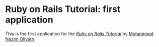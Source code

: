 # Ruby on Rails Tutorial: first application

This is the first application for the
[*Ruby on Rails Tutorial*](http://railstutorial.org/)
by [Mohammed Nazim Oliyath](http://www.linkedin.com/pub/mohammed-nazim-oliyath/3/909/4a5).